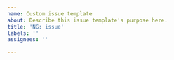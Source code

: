 ```yaml
---
name: Custom issue template
about: Describe this issue template's purpose here.
title: 'NG: issue'
labels: ''
assignees: ''

---
```



